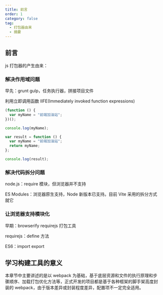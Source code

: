 ```yaml
---
title: 前言
order: 1
category: false
tag:
  - 打包器由来
  - 摘要
---
```


## 前言

js 打包器的产生由来：

### 解决作用域问题

早先：grunt gulp，任务执行器，拼接项目文件

利用立即调用函数 IIFE(Immediately invoked function expressions)

```js
(function () {
  var myName = "前端加油站";
})();

console.log(myName);

var result = function () {
  var myName = "前端加油站";
  return myName;
};

console.log(result);
```

### 解决代码拆分问题

node.js：require 模块，但浏览器并不支持

ES Modules：浏览器原生支持，Node 新版本已支持。目前 Vite 采用的拆分方式就它

### 让浏览器支持模块化

早期：browserify requirejs 打包工具

requirejs：define 方法

ES6：import export

## 学习构建工具的意义

本章节中主要讲述的是以 webpack 为基础，基于底层资源和文件的执行原理和步骤顺序、加载打包优化方法等，正式开发的项目都是基于各种框架的脚手架高度封装的 webpack，由于版本差异或封装程度差异，配置项不一定完全适用。

